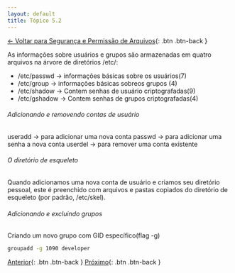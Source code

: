 ```yaml
---
layout: default 
title: Tópico 5.2
---
```


[← Voltar para Segurança e Permissão de Arquivos](/linux-essentials/01-book-lpi/Topico-05-Seguranca-e-Permissao-de-Arquivos/){: .btn .btn-back }

As informações sobre usuários e grupos são armazenadas em quatro arquivos na árvore de
diretórios /etc/:
* /etc/passwd -> informações básicas sobre os usuários(7)
* /etc/group -> informações básicas sobreos grupos (4)
* /etc/shadow -> Contem senhas de usuário criptografadas(9)
* /etc/gshadow -> Contem senhas de grupos criptografadas(4)

###### Adicionando e removendo contas de usuário
useradd ->  para adicionar uma nova conta
passwd  -> para adicionar uma senha a nova conta
userdel -> para remover uma conta existente

###### O diretório de esqueleto

Quando adicionamos uma nova conta de usuário e criamos seu diretório pessoal, este é preenchido com arquivos e pastas copiados do diretório de esqueleto (por padrão, /etc/skel).


###### Adicionando e excluindo grupos

Criando um novo grupo com GID específico(flag -g)

```sh
groupadd -g 1090 developer
```

[Anterior](/linux-essentials/01-book-lpi/Topico-05-Seguranca-e-Permissao-de-Arquivos/5.4-DiretoriosAndArquivosEspeciais){: .btn .btn-back }
[Próximo](/linux-essentials/01-book-lpi/Topico-05-Seguranca-e-Permissao-de-Arquivos/5.4-DiretoriosAndArquivosEspeciais){: .btn .btn-back }